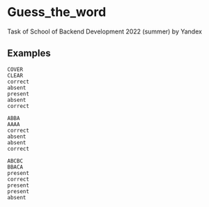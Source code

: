 # Guess_the_word
Task of School of Backend Development 2022 (summer) by Yandex
## Examples
```
COVER
CLEAR
correct
absent
present
absent
correct
```
```
ABBA
AAAA
correct
absent
absent
correct
```
```
ABCBC
BBACA
present
correct
present
present
absent
```
